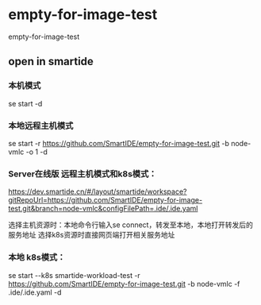 # empty-for-image-test
empty-for-image-test

## open in smartide

### 本机模式

se start -d

### 本地远程主机模式

se start -r https://github.com/SmartIDE/empty-for-image-test.git -b node-vmlc -o 1 -d

### Server在线版 远程主机模式和k8s模式：

https://dev.smartide.cn/#/layout/smartide/workspace?gitRepoUrl=https://github.com/SmartIDE/empty-for-image-test.git&branch=node-vmlc&configFilePath=.ide/.ide.yaml

选择主机资源时：本地命令行输入se connect，转发至本地，本地打开转发后的服务地址
选择k8s资源时直接网页端打开相关服务地址

### 本地 k8s模式：

se start --k8s smartide-workload-test -r https://github.com/SmartIDE/empty-for-image-test.git -b node-vmlc -f .ide/.ide.yaml -d

